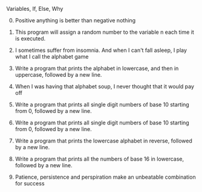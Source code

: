 Variables, If, Else, Why

0. Positive anything is better than negative nothing

1. This program will assign a random number to the variable n each time it is executed. 

 2. I sometimes suffer from insomnia. And when I can't fall asleep, I play what I call the alphabet game

3. Write a program that prints the alphabet in lowercase, and then in uppercase, followed by a new line.

4. When I was having that alphabet soup, I never thought that it would pay off

5. Write a program that prints all single digit numbers of base 10 starting from 0, followed by a new line.

6. Write a program that prints all single digit numbers of base 10 starting from 0, followed by a new line.

7. Write a program that prints the lowercase alphabet in reverse, followed by a new line.

8. Write a program that prints all the numbers of base 16 in lowercase, followed by a new line.

9. Patience, persistence and perspiration make an unbeatable combination for success

